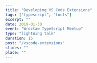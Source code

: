 ```yaml
---
title: "Developing VS Code Extensions"
tags: ["typescript", "tools"]
excerpt: ""
date: 2019-01-30
event: "Wrocław TypeScript Meetup"
type: "lightning talk"
duration: 15
post: "/vscode-extensions"
slides: ""
place: ""
---
```

